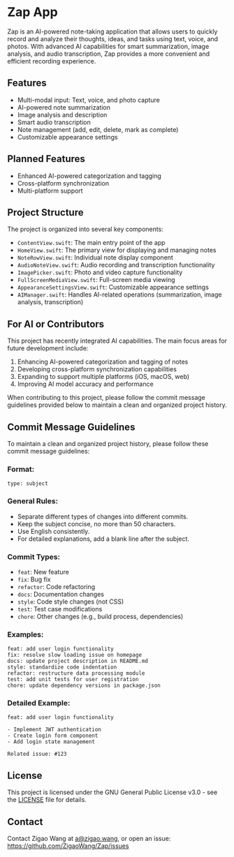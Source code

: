 # Zap App

Zap is an AI-powered note-taking application that allows users to quickly record and analyze their thoughts, ideas, and tasks using text, voice, and photos. With advanced AI capabilities for smart summarization, image analysis, and audio transcription, Zap provides a more convenient and efficient recording experience.

## Features

- Multi-modal input: Text, voice, and photo capture
- AI-powered note summarization
- Image analysis and description
- Smart audio transcription
- Note management (add, edit, delete, mark as complete)
- Customizable appearance settings

## Planned Features

- Enhanced AI-powered categorization and tagging
- Cross-platform synchronization
- Multi-platform support

## Project Structure

The project is organized into several key components:

- `ContentView.swift`: The main entry point of the app
- `HomeView.swift`: The primary view for displaying and managing notes
- `NoteRowView.swift`: Individual note display component
- `AudioNoteView.swift`: Audio recording and transcription functionality
- `ImagePicker.swift`: Photo and video capture functionality
- `FullScreenMediaView.swift`: Full-screen media viewing
- `AppearanceSettingsView.swift`: Customizable appearance settings
- `AIManager.swift`: Handles AI-related operations (summarization, image analysis, transcription)

## For AI or Contributors

This project has recently integrated AI capabilities. The main focus areas for future development include:

1. Enhancing AI-powered categorization and tagging of notes
2. Developing cross-platform synchronization capabilities
3. Expanding to support multiple platforms (iOS, macOS, web)
4. Improving AI model accuracy and performance

When contributing to this project, please follow the commit message guidelines provided below to maintain a clean and organized project history.

## Commit Message Guidelines

To maintain a clean and organized project history, please follow these commit message guidelines:

### Format:
```
type: subject
```

### General Rules:
- Separate different types of changes into different commits.
- Keep the subject concise, no more than 50 characters.
- Use English consistently.
- For detailed explanations, add a blank line after the subject.

### Commit Types:
- `feat`: New feature
- `fix`: Bug fix
- `refactor`: Code refactoring
- `docs`: Documentation changes
- `style`: Code style changes (not CSS)
- `test`: Test case modifications
- `chore`: Other changes (e.g., build process, dependencies)

### Examples:
```
feat: add user login functionality
fix: resolve slow loading issue on homepage
docs: update project description in README.md
style: standardize code indentation
refactor: restructure data processing module
test: add unit tests for user registration
chore: update dependency versions in package.json
```

### Detailed Example:
```
feat: add user login functionality

- Implement JWT authentication
- Create login form component
- Add login state management

Related issue: #123
```

## License

This project is licensed under the GNU General Public License v3.0 - see the [LICENSE](LICENSE) file for details.

## Contact

Contact Zigao Wang at a@zigao.wang, or open an issue: https://github.com/ZigaoWang/Zap/issues